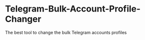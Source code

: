 # Telegram-Bulk-Account-Profile-Changer
The best tool to change the bulk Telegram accounts profiles
